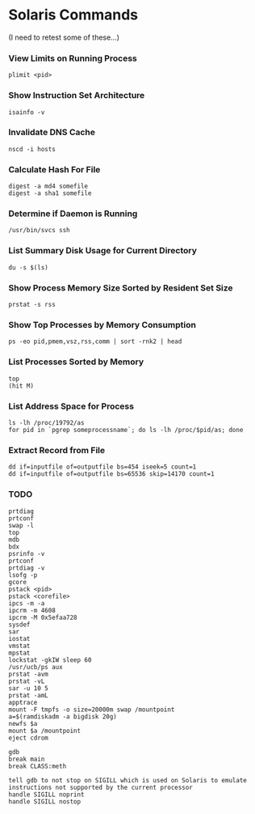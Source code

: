 
# Solaris Commands

(I need to retest some of these...)

### View Limits on Running Process

    plimit <pid>

### Show Instruction Set Architecture

    isainfo -v

### Invalidate DNS Cache 

    nscd -i hosts

### Calculate Hash For File

    digest -a md4 somefile
    digest -a sha1 somefile

### Determine if Daemon is Running

    /usr/bin/svcs ssh	

### List Summary Disk Usage for Current Directory

    du -s $(ls)

### Show Process Memory Size Sorted by Resident Set Size

    prstat -s rss	

### Show Top Processes by Memory Consumption

    ps -eo pid,pmem,vsz,rss,comm | sort -rnk2 | head

### List Processes Sorted by Memory

    top
    (hit M)

### List Address Space for Process

    ls -lh /proc/19792/as
    for pid in `pgrep someprocessname`; do ls -lh /proc/$pid/as; done

### Extract Record from File

    dd if=inputfile of=outputfile bs=454 iseek=5 count=1 
    dd if=inputfile of=outputfile bs=65536 skip=14170 count=1

### TODO

    prtdiag
    prtconf
    swap -l
    top
    mdb
    bdx
    psrinfo -v
    prtconf
    prtdiag -v
    lsofg -p
    gcore
    pstack <pid>
    pstack <corefile>
    ipcs -m -a
    ipcrm -m 4608
    ipcrm -M 0x5efaa728
    sysdef
    sar
    iostat
    vmstat
    mpstat
    lockstat -gkIW sleep 60
    /usr/ucb/ps aux
    prstat -avm
    prstat -vL
    sar -u 10 5
    prstat -amL
    apptrace
    mount -F tmpfs -o size=20000m swap /mountpoint
    a=$(ramdiskadm -a bigdisk 20g)
    newfs $a
    mount $a /mountpoint
    eject cdrom

    gdb
    break main
    break CLASS:meth

    tell gdb to not stop on SIGILL which is used on Solaris to emulate instructions not supported by the current processor
    handle SIGILL noprint
    handle SIGILL nostop
